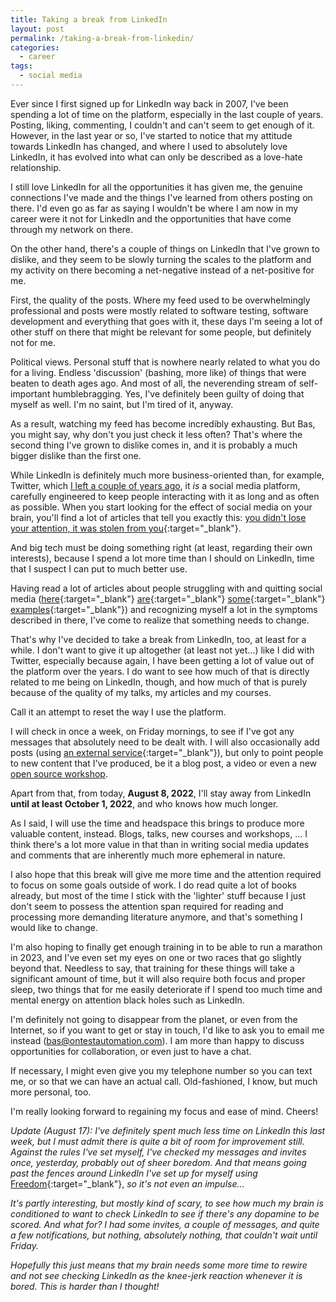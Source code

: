 ```yaml
---
title: Taking a break from LinkedIn
layout: post
permalink: /taking-a-break-from-linkedin/
categories:
  - career
tags:
  - social media
---
```

Ever since I first signed up for LinkedIn way back in 2007, I've been spending a lot of time on the platform, especially in the last couple of years. Posting, liking, commenting, I couldn't and can't seem to get enough of it. However, in the last year or so, I've started to notice that my attitude towards LinkedIn has changed, and where I used to absolutely love LinkedIn, it has evolved into what can only be described as a love-hate relationship.

I still love LinkedIn for all the opportunities it has given me, the genuine connections I've made and the things I've learned from others posting on there. I'd even go as far as saying I wouldn't be where I am now in my career were it not for LinkedIn and the opportunities that have come through my network on there.

On the other hand, there's a couple of things on LinkedIn that I've grown to dislike, and they seem to be slowly turning the scales to the platform and my activity on there becoming a net-negative instead of a net-positive for me.

First, the quality of the posts. Where my feed used to be overwhelmingly professional and posts were mostly related to software testing, software development and everything that goes with it, these days I'm seeing a lot of other stuff on there that might be relevant for some people, but definitely not for me.

Political views. Personal stuff that is nowhere nearly related to what you do for a living. Endless 'discussion' (bashing, more like) of things that were beaten to death ages ago. And most of all, the neverending stream of self-important humblebragging. Yes, I've definitely been guilty of doing that myself as well. I'm no saint, but I'm tired of it, anyway.

As a result, watching my feed has become incredibly exhausting. But Bas, you might say, why don't you just check it less often? That's where the second thing I've grown to dislike comes in, and it is probably a much bigger dislike than the first one.

While LinkedIn is definitely much more business-oriented than, for example, Twitter, which [I left a couple of years ago](/on-quitting-twitter-and-looking-forward/), it _is_ a social media platform, carefully engineered to keep people interacting with it as long and as often as possible. When you start looking for the effect of social media on your brain, you'll find a lot of articles that tell you exactly this: [you didn't lose your attention, it was stolen from you](https://www.theguardian.com/science/2022/jan/02/attention-span-focus-screens-apps-smartphones-social-media){:target="_blank"}.

And big tech must be doing something right (at least, regarding their own interests), because I spend a lot more time than I should on LinkedIn, time that I suspect I can put to much better use.

Having read a lot of articles about people struggling with and quitting social media ([here](https://www.circeinstitute.org/blog/all-or-nothing-why-i-quit-social-media){:target="_blank"} [are](https://haiderfromcosy.medium.com/permanently-deleting-social-media-changed-my-life-5dba4e183a9d){:target="_blank"} [some](https://durmonski.com/life-advice/why-i-quit-social-media/){:target="_blank"} [examples](https://thetech.com/2021/11/09/why-time-to-leave-social-media){:target="_blank"}) and recognizing myself a lot in the symptoms described in there, I've come to realize that something needs to change.

That's why I've decided to take a break from LinkedIn, too, at least for a while. I don't want to give it up altogether (at least not yet...) like I did with Twitter, especially because again, I have been getting a lot of value out of the platform over the years. I do want to see how much of that is directly related to me being on LinkedIn, though, and how much of that is purely because of the quality of my talks, my articles and my courses.

Call it an attempt to reset the way I use the platform.

I will check in once a week, on Friday mornings, to see if I've got any messages that absolutely need to be dealt with. I will also occasionally add posts (using [an external service](https://later.com/){:target="_blank"}), but only to point people to new content that I've produced, be it a blog post, a video or even a new [open source workshop](/open-source-workshops.md).

Apart from that, from today, **August 8, 2022**, I'll stay away from LinkedIn **until at least October 1, 2022**, and who knows how much longer.

As I said, I will use the time and headspace this brings to produce more valuable content, instead. Blogs, talks, new courses and workshops, ... I think there's a lot more value in that than in writing social media updates and comments that are inherently much more ephemeral in nature.

I also hope that this break will give me more time and the attention required to focus on some goals outside of work. I do read quite a lot of books already, but most of the time I stick with the 'lighter' stuff because I just don't seem to possess the attention span required for reading and processing more demanding literature anymore, and that's something I would like to change.

I'm also hoping to finally get enough training in to be able to run a marathon in 2023, and I've even set my eyes on one or two races that go slightly beyond that. Needless to say, that training for these things will take a significant amount of time, but it will also require both focus and proper sleep, two things that for me easily deteriorate if I spend too much time and mental energy on attention black holes such as LinkedIn.

I'm definitely not going to disappear from the planet, or even from the Internet, so if you want to get or stay in touch, I'd like to ask you to email me instead (bas@ontestautomation.com). I am more than happy to discuss opportunities for collaboration, or even just to have a chat.

If necessary, I might even give you my telephone number so you can text me, or so that we can have an actual call. Old-fashioned, I know, but much more personal, too.



I'm really looking forward to regaining my focus and ease of mind. Cheers!

_Update (August 17): I've definitely spent much less time on LinkedIn this last week, but I must admit there is quite a bit of room for improvement still. Against the rules I've set myself, I've checked my messages and invites once, yesterday, probably out of sheer boredom. And that means going past the fences around LinkedIn I've set up for myself using_ [Freedom](https://freedom.to){:target="_blank"}, _so it's not even an impulse..._

_It's partly interesting, but mostly kind of scary, to see how much my brain is conditioned to want to check LinkedIn to see if there's any dopamine to be scored. And what for? I had some invites, a couple of messages, and quite a few notifications, but nothing, absolutely nothing, that couldn't wait until Friday._

_Hopefully this just means that my brain needs some more time to rewire and not see checking LinkedIn as the knee-jerk reaction whenever it is bored. This is harder than I thought!_